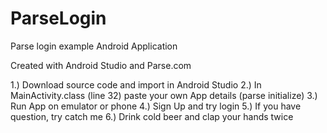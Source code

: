 ParseLogin
==========

Parse login example Android Application

Created with Android Studio and Parse.com

1.) Download source code and import in Android Studio
2.) In MainActivity.class (line 32) paste your own App details (parse initialize)
3.) Run App on emulator or phone
4.) Sign Up and try login 
5.) If you have question, try catch me
6.) Drink cold beer and clap your hands twice
